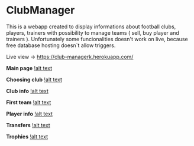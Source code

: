 # ClubManager
This is a webapp created to display informations about football clubs, players, trainers with possibility to manage teams ( sell, buy player and trainers ). 
Unfortunately some funcionalities doesn't work on live, because free database hosting doesn`t allow triggers.

Live view -> https://club-managerk.herokuapp.com/

**Main page**
[!alt text](https://github.com/kacperzemla/ClubManager/blob/master/images/main.jpg)

**Choosing club**
[!alt text](https://github.com/kacperzemla/ClubManager/blob/master/images/clubs.jpg)

**Club info**
[!alt text](https://github.com/kacperzemla/ClubManager/blob/master/images/clubInfo.jpg)

**First team**
[!alt text](https://github.com/kacperzemla/ClubManager/blob/master/images/firstteam.jpg)

**Player info**
[!alt text](https://github.com/kacperzemla/ClubManager/blob/master/images/player.jpg)

**Transfers**
[!alt text](https://github.com/kacperzemla/ClubManager/blob/master/images/playerTransfers.jpg)

**Trophies**
[!alt text](https://github.com/kacperzemla/ClubManager/blob/master/images/trophies.jpg)
